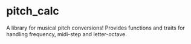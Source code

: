 pitch_calc
==========

A library for musical pitch conversions! Provides functions and traits for handling frequency, midi-step and letter-octave.
